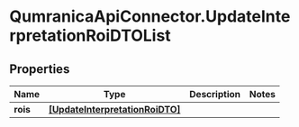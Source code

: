# QumranicaApiConnector.UpdateInterpretationRoiDTOList

## Properties

Name | Type | Description | Notes
------------ | ------------- | ------------- | -------------
**rois** | [**[UpdateInterpretationRoiDTO]**](UpdateInterpretationRoiDTO.md) |  | 


